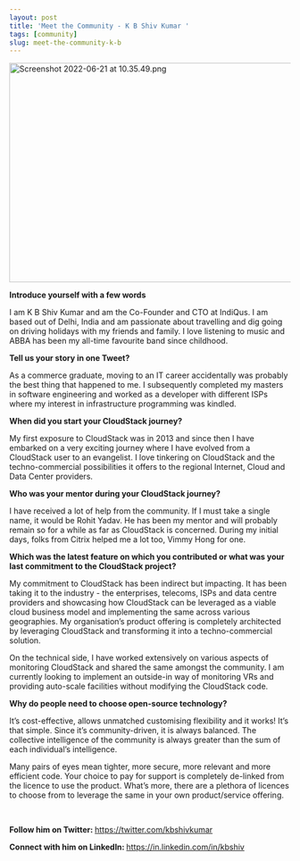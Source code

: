 ```yaml
---
layout: post
title: 'Meet the Community - K B Shiv Kumar '
tags: [community]
slug: meet-the-community-k-b
---
```

<a href="/blog/meet-the-community-k-b"><img src="/img/imported/c0ca3334-ec0f-4dc4-80a3-b97372f44973" alt="Screenshot 2022-06-21 at 10.35.49.png" width="750" height="393" /></a>

<p><strong>Introduce yourself with a few words</strong></p>
<p>I am K B Shiv Kumar and am the Co-Founder and CTO at IndiQus. I am based out of Delhi, India and am passionate about travelling and dig going on driving holidays with my friends and family. I love listening to music and ABBA has been my all-time favourite band since childhood.</p>

<!-- truncate -->

<p><strong>Tell us your story in one Tweet?</strong></p>
<p>As a commerce graduate, moving to an IT career accidentally was probably the best thing that happened to me. I subsequently completed my masters in software engineering and worked as a developer with different ISPs where my interest in infrastructure programming was kindled.</p>
<p><strong>When did you start your CloudStack journey?</strong></p>
<p>My first exposure to CloudStack was in 2013 and since then I have embarked on a very exciting journey where I have evolved from a CloudStack user to an evangelist. I love tinkering on CloudStack and the techno-commercial possibilities it offers to the regional Internet, Cloud and Data Center providers.</p>
<p><strong>Who was your mentor during your CloudStack journey?</strong></p>
<p>I have received a lot of help from the community. If I must take a single name, it would be Rohit Yadav. He has been my mentor and will probably remain so for a while as far as CloudStack is concerned. During my initial days, folks from Citrix helped me a lot too, Vimmy Hong for one.</p>
<p><strong>Which was the latest feature on which you contributed or what was your last commitment to the CloudStack project?</strong></p>
<p>My commitment to CloudStack has been indirect but impacting. It has been taking it to the industry - the enterprises, telecoms, ISPs and data centre providers and showcasing how CloudStack can be leveraged as a viable cloud business model and implementing the same across various geographies. My organisation&rsquo;s product offering is completely architected by leveraging CloudStack and transforming it into a techno-commercial solution.</p>
<p>On the technical side, I have worked extensively on various aspects of monitoring CloudStack and shared the same amongst the community. I am currently looking to implement an outside-in way of monitoring VRs and providing auto-scale facilities without modifying the CloudStack code.</p>
<p><strong>Why do people need to choose open-source technology?</strong></p>
<p>It&rsquo;s cost-effective, allows unmatched customising flexibility and it works! It&rsquo;s that simple. Since it&rsquo;s community-driven, it is always balanced. The collective intelligence of the community is always greater than the sum of each individual&rsquo;s intelligence.</p>
<p>Many pairs of eyes mean tighter, more secure, more relevant and more efficient code. Your choice to pay for support is completely de-linked from the licence to use the product. What&rsquo;s more, there are a plethora of licences to choose from to leverage the same in your own product/service offering.</p>
<p>&nbsp;</p>
<p><strong>Follow him on Twitter:&nbsp;</strong><a href="https://twitter.com/kbshivkumar" title="https://twitter.com/kbshivkumar">https://twitter.com/kbshivkumar</a></p>
<p><strong>Connect with him on LinkedIn:&nbsp;</strong><a href="https://in.linkedin.com/in/kbshiv" title="https://in.linkedin.com/in/kbshiv">https://in.linkedin.com/in/kbshiv</a>
</p>
